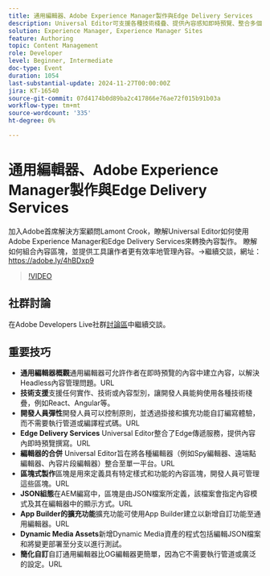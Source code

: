 ```yaml
---
title: 通用編輯器、Adobe Experience Manager製作與Edge Delivery Services
description: Universal Editor可支援各種技術棧疊、提供內容感知即時預覽、整合多個編輯器，以及允許透過JSON設定和App Builder擴充功能輕鬆自訂，藉此簡化Headless內容管理。
solution: Experience Manager, Experience Manager Sites
feature: Authoring
topic: Content Management
role: Developer
level: Beginner, Intermediate
doc-type: Event
duration: 1054
last-substantial-update: 2024-11-27T00:00:00Z
jira: KT-16540
source-git-commit: 07d4174b0d89ba2c417866e76ae72f015b91b03a
workflow-type: tm+mt
source-wordcount: '335'
ht-degree: 0%

---
```



# 通用編輯器、Adobe Experience Manager製作與Edge Delivery Services

加入Adobe首席解決方案顧問Lamont Crook，瞭解Universal Editor如何使用Adobe Experience Manager和Edge Delivery Services來轉換內容製作。 瞭解如何組合內容區塊，並提供工具讓作者更有效率地管理內容。→繼續交談，網址： https://adobe.ly/4hBDxp9

>[!VIDEO](https://video.tv.adobe.com/v/3439423/?learn=on&enablevpops)

## 社群討論

在Adobe Developers Live社群[討論區](https://adobe.ly/4hBDxp9)中繼續交談。

## 重要技巧

* **通用編輯器概觀**&#x200B;通用編輯器可允許作者在即時預覽的內容中建立內容，以解決Headless內容管理問題。&#x200B;URL
* **技術支援**&#x200B;支援任何實作、技術或內容型別，讓開發人員能夠使用各種技術棧疊，例如React、Angular等&#x200B;。
* **開發人員彈性**&#x200B;開發人員可以控制原則，並透過掛接和擴充功能自訂編寫體驗，而不需要執行管道或編譯程式碼。&#x200B;URL
* **Edge Delivery Services** Universal Editor整合了Edge傳遞服務，提供內容內即時預覽撰寫。&#x200B;URL
* **編輯器的合併** Universal Editor旨在將各種編輯器（例如Spy編輯器、遠端點編輯器、內容片段編輯器）整合至單一平台。&#x200B;URL
* **區塊式製作**&#x200B;區塊是用來定義具有特定樣式和功能的內容區塊，開發人員可管理這些區塊。&#x200B;URL
* **JSON組態**&#x200B;在AEM編寫中，區塊是由JSON檔案所定義，該檔案會指定內容模式及其在編輯器中的顯示方式。&#x200B;URL
* **App Builder的擴充功能**&#x200B;擴充功能可使用App Builder建立以新增自訂功能至通用編輯器。&#x200B;URL
* **Dynamic Media Assets**&#x200B;新增Dynamic Media資產的程式包括編輯JSON檔案和將變更部署至分支以進行測試。
* **簡化自訂**&#x200B;自訂通用編輯器比OG編輯器更簡單，因為它不需要執行管道或廣泛的設定。&#x200B;URL

